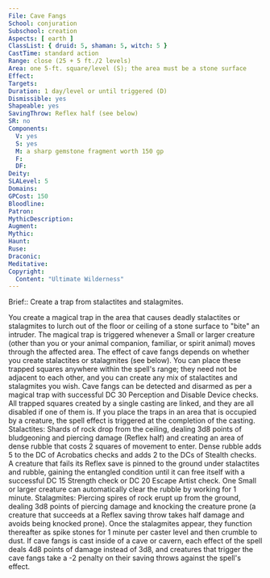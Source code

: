 ```yaml
---
File: Cave Fangs
School: conjuration
Subschool: creation
Aspects: [ earth ]
ClassList: { druid: 5, shaman: 5, witch: 5 }
CastTime: standard action
Range: close (25 + 5 ft./2 levels)
Area: one 5-ft. square/level (S); the area must be a stone surface
Effect: 
Targets: 
Duration: 1 day/level or until triggered (D)
Dismissible: yes
Shapeable: yes
SavingThrow: Reflex half (see below)
SR: no
Components:
  V: yes
  S: yes
  M: a sharp gemstone fragment worth 150 gp
  F: 
  DF: 
Deity: 
SLALevel: 5
Domains: 
GPCost: 150
Bloodline: 
Patron: 
MythicDescription: 
Augment: 
Mythic: 
Haunt: 
Ruse: 
Draconic: 
Meditative: 
Copyright:
  Content: "Ultimate Wilderness"
---
```

Brief:: Create a trap from stalactites and stalagmites.

You create a magical trap in the area that causes deadly stalactites or stalagmites to lurch out of the floor or ceiling of a stone surface to "bite" an intruder. The magical trap is triggered whenever a Small or larger creature (other than you or your animal companion, familiar, or spirit animal) moves through the affected area. The effect of cave fangs depends on whether you create stalactites or stalagmites (see below). You can place these trapped squares anywhere within the spell's range; they need not be adjacent to each other, and you can create any mix of stalactites and stalagmites you wish. Cave fangs can be detected and disarmed as per a magical trap with successful DC 30 Perception and Disable Device checks. All trapped squares created by a single casting are linked, and they are all disabled if one of them is. If you place the traps in an area that is occupied by a creature, the spell effect is triggered at the completion of the casting.  Stalactites: Shards of rock drop from the ceiling, dealing 3d8 points of bludgeoning and piercing damage (Reflex half) and creating an area of dense rubble that costs 2 squares of movement to enter. Dense rubble adds 5 to the DC of Acrobatics checks and adds 2 to the DCs of Stealth checks. A creature that fails its Reflex save is pinned to the ground under stalactites and rubble, gaining the entangled condition until it can free itself with a successful DC 15 Strength check or DC 20 Escape Artist check. One Small or larger creature can automatically clear the rubble by working for 1 minute.  Stalagmites: Piercing spires of rock erupt up from the ground, dealing 3d8 points of piercing damage and knocking the creature prone (a creature that succeeds at a Reflex saving throw takes half damage and avoids being knocked prone). Once the stalagmites appear, they function thereafter as spike stones for 1 minute per caster level and then crumble to dust.  If cave fangs is cast inside of a cave or cavern, each effect of the spell deals 4d8 points of damage instead of 3d8, and creatures that trigger the cave fangs take a -2 penalty on their saving throws against the spell's effect.
